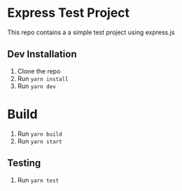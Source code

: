 # Express Test Project

This repo contains a a simple test project using express.js

## Dev Installation

1. Clone the repo
2. Run `yarn install`
3. Run `yarn dev`

# Build

1. Run `yarn build`
2. Run `yarn start`

## Testing

1. Run `yarn test`
